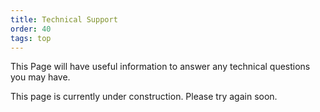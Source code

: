 ```yaml
---
title: Technical Support
order: 40
tags: top
---
```

This Page will have useful information to answer any technical questions you may have.

This page is currently under construction. Please try again soon.